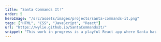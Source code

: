 ```yaml
---
title: "Santa Commands It!"
order: 5
heroImage: "/src/assets/images/projects/santa-commands-it.png"
tags: ["HTML", "CSS", "JavaScript", "React"]
url: "https://wylie.github.io/SantaCommandsIt/"
snippet: "This work in progress is a playful React app where Santa has taken a commanding turn, granting (or denying) users' holiday wishes with a touch of humor and seasonal flair. Users submit their requests, and Santa, now a bit more 'powerful,' considers each one and delivers a dynamic, festive response. Enjoy making wishes, but beware, Santa's judgment may surprise you!"
---
```

